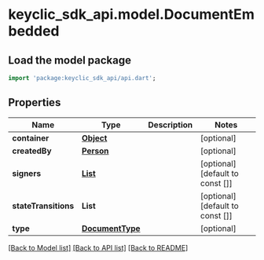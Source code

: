 # keyclic_sdk_api.model.DocumentEmbedded

## Load the model package
```dart
import 'package:keyclic_sdk_api/api.dart';
```

## Properties
Name | Type | Description | Notes
------------ | ------------- | ------------- | -------------
**container** | [**Object**](.md) |  | [optional] 
**createdBy** | [**Person**](Person.md) |  | [optional] 
**signers** | [**List<Signer>**](Signer.md) |  | [optional] [default to const []]
**stateTransitions** | **List<String>** |  | [optional] [default to const []]
**type** | [**DocumentType**](DocumentType.md) |  | [optional] 

[[Back to Model list]](../README.md#documentation-for-models) [[Back to API list]](../README.md#documentation-for-api-endpoints) [[Back to README]](../README.md)


